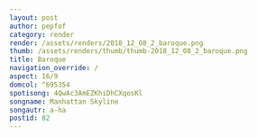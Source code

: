 ```yaml
---
layout: post
author: pepfof
category: render
render: /assets/renders/2018_12_08_2_baroque.png
thumb: /assets/renders/thumb/thumb-2018_12_08_2_baroque.png
title: Baroque
navigation_override: /
aspect: 16/9
domcol: ^695354
spotisong: 4QwAc3AmEZKhiDhCXqosKl
songname: Manhattan Skyline
songautr: a-ha
postid: 82
---
```


<!--USER BEGIN 1-->

<!--USER END 1-->

<!--more-->
<!--USER BEGIN 2-->

<!--USER END 2-->


